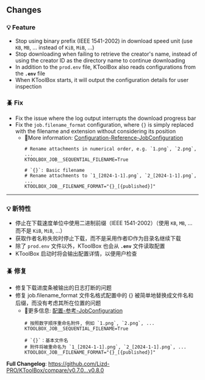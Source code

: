 ## Changes

### 💡 Feature

- Stop using binary prefix (IEEE 1541-2002) in download speed unit (use `KB`, `MB`, ... instead of `KiB`, `MiB`, ...)
- Stop downloading when failing to retrieve the creator's name, instead of using the creator ID as the directory name to continue downloading
- In addition to the `prod.env` file, KToolBox also reads configurations from the **`.env`** file
- When KToolBox starts, it will output the configuration details for user inspection

### 🪲 Fix

- Fix the issue where the log output interrupts the download progress bar
- Fix the `job.filename_format` configuration, where `{}` is simply replaced with the filename and extension without considering its position
  - 📖More information: [Configuration-Reference-JobConfiguration](https://ktoolbox.readthedocs.io/latest/configuration/reference/#ktoolbox.configuration.JobConfiguration)
      ```dotenv
      # Rename attachments in numerical order, e.g. `1.png`, `2.png`, ...
      KTOOLBOX_JOB__SEQUENTIAL_FILENAME=True

      # `{}`: Basic filename
      # Rename attachments to `1_[2024-1-1].png`, `2_[2024-1-1].png`, ...
      KTOOLBOX_JOB__FILENAME_FORMAT="{}_[{published}]"
      ```

- - -

### 💡 新特性

- 停止在下载速度单位中使用二进制前缀（IEEE 1541-2002）（使用 `KB`, `MB`, ... 而不是 `KiB`, `MiB`, ...）
- 获取作者名称失败时停止下载，而不是采用作者ID作为目录名继续下载
- 除了 `prod.env` 文件以外，KToolBox 也会从 **`.env`** 文件读取配置
- KToolBox 启动时将会输出配置详情，以便用户检查

### 🪲 修复

- 修复下载进度条被输出的日志打断的问题
- 修复 job.filename_format 文件名格式配置中的 {} 被简单地替换成文件名和后缀，而没有考虑其所在位置的问题
  - 📖更多信息: [配置-参考-JobConfiguration](https://ktoolbox.readthedocs.io/latest/configuration/reference/#ktoolbox.configuration.JobConfiguration)
      ```dotenv
      # 按照数字顺序重命名附件, 例如 `1.png`, `2.png`, ...
      KTOOLBOX_JOB__SEQUENTIAL_FILENAME=True

      # `{}`：基本文件名
      # 附件将被重命名为 `1_[2024-1-1].png`, `2_[2024-1-1].png`, ...
      KTOOLBOX_JOB__FILENAME_FORMAT="{}_[{published}]"
      ```

**Full Changelog**: https://github.com/Ljzd-PRO/KToolBox/compare/v0.7.0...v0.8.0